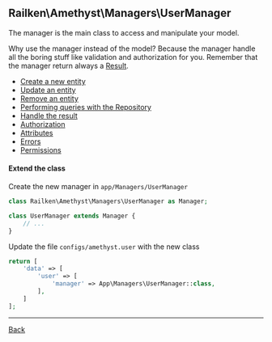 ## Railken\Amethyst\Managers\UserManager

The manager is the main class to access and manipulate your model.

Why use the manager instead of the model? Because the manager handle all the boring stuff like validation and authorization for you.
Remember that the manager return always a [Result](result.md).

* [Create a new entity](create.md)
* [Update an entity](update.md)
* [Remove an entity](remove.md)
* [Performing queries with the Repository](repository.md)
* [Handle the result](result.md)
* [Authorization](authorization.md)
* [Attributes](attributes.md)
* [Errors](errors.md)
* [Permissions](permissions.md)


#### Extend the class

Create the new manager in `app/Managers/UserManager`
```php
class Railken\Amethyst\Managers\UserManager as Manager;

class UserManager extends Manager {
	// ...
}
```
Update the file `configs/amethyst.user` with the new class
```php
return [
    'data' => [
        'user' => [
            'manager' => App\Managers\UserManager::class,
        ],
    ]
];
```

---
[Back](index.md)